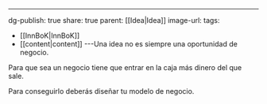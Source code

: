 ---
dg-publish: true
share: true
parent: [[Idea\|Idea]]
image-url: 
tags:
- [[InnBoK\|InnBoK]]
- [[content\|content]]
---Una idea no es siempre una oportunidad de negocio.

Para que sea un negocio tiene que entrar en la caja más dinero del que sale.

Para conseguirlo deberás diseñar tu modelo de negocio.